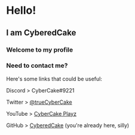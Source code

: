 # Hello!
## I am CyberedCake
### Welcome to my profile

### Need to contact me?
Here's some links that could be useful:


Discord > CyberCake#9221

Twitter > [@trueCyberCake](https://twitter.com/trueCyberCake)

YouTube > [CyberCake Playz](https://youtube.com/CyberCakePlayz)

GitHub > [CyberedCake](https://github.com/CyberedCake) (you're already here, silly)
